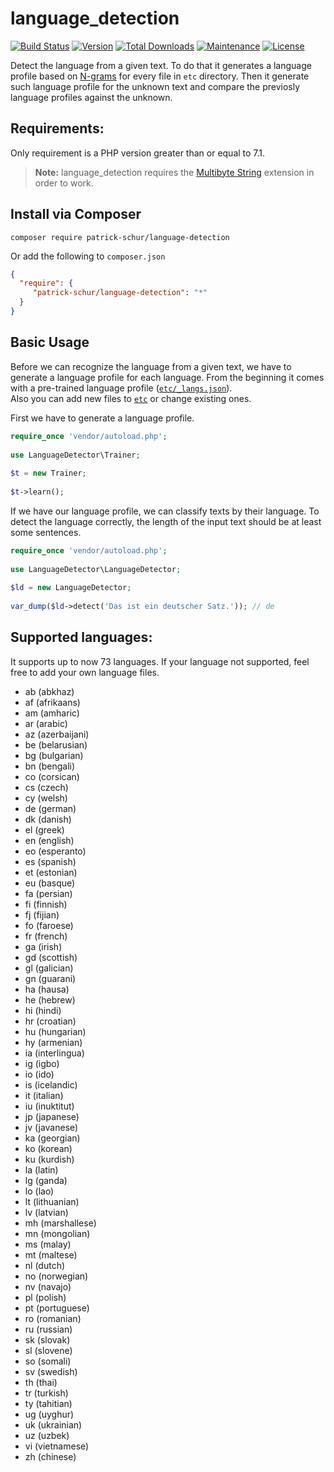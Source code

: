 language_detection
=
[![Build Status](https://travis-ci.org/patrick-schur/language_detection.svg?branch=master)](https://travis-ci.org/patrick-schur/language_detection)
[![Version](https://img.shields.io/packagist/v/patrick-schur/language-detection.svg?style=flat-square)](https://packagist.org/packages/patrick-schur/language-detection)
[![Total Downloads](https://img.shields.io/packagist/dt/patrick-schur/language-detection.svg?style=flat-square)](https://packagist.org/packages/patrick-schur/language-detection)
[![Maintenance](https://img.shields.io/maintenance/yes/2016.svg?style=flat-square)](https://github.com/patrick-schur/language_detection)
[![License](https://img.shields.io/packagist/l/patrick-schur/language-detection.svg?style=flat-square)](https://opensource.org/licenses/MIT)

Detect the language from a given text.
To do that it generates a language profile based on [N-grams](https://en.wikipedia.org/wiki/N-gram) for every file in `etc` directory.
Then it generate such language profile for the unknown text and compare the previosly language profiles against the unknown.

Requirements:
-
Only requirement is a PHP version greater than or equal to 7.1.
> **Note:** language_detection requires the [Multibyte String](http://php.net/manual/en/book.mbstring.php) extension in order to work. 

Install via Composer
-
```text
composer require patrick-schur/language-detection
```
Or add the following to `composer.json`
```json
{
  "require": {
     "patrick-schur/language-detection": "*"
  }
}
```

Basic Usage
-

Before we can recognize the language from a given text, we have to generate a language profile for each language.
From the beginning it comes with a pre-trained language profile ([`etc/_langs.json`](etc/_langs.json)).<br>
Also you can add new files to [`etc`](etc) or change existing ones.

First we have to generate a language profile.
 
```php
require_once 'vendor/autoload.php';
 
use LanguageDetector\Trainer;
 
$t = new Trainer;
 
$t->learn();
```

If we have our language profile, we can classify texts by their language.
To detect the language correctly, the length of the input text should be at least some sentences.
 
```php
require_once 'vendor/autoload.php';
 
use LanguageDetector\LanguageDetector;
 
$ld = new LanguageDetector;
 
var_dump($ld->detect('Das ist ein deutscher Satz.')); // de
```
 
Supported languages:
-

It supports up to now 73 languages.
If your language not supported, feel free to add your own language files.

- ab (abkhaz)
- af (afrikaans)
- am (amharic)
- ar (arabic)
- az (azerbaijani)
- be (belarusian)
- bg (bulgarian)
- bn (bengali)
- co (corsican)
- cs (czech)
- cy (welsh)
- de (german)
- dk (danish)
- el (greek)
- en (english)
- eo (esperanto)
- es (spanish)
- et (estonian)
- eu (basque)
- fa (persian)
- fi (finnish)
- fj (fijian)
- fo (faroese)
- fr (french)
- ga (irish)
- gd (scottish)
- gl (galician)
- gn (guarani)
- ha (hausa)
- he (hebrew)
- hi (hindi)
- hr (croatian)
- hu (hungarian)
- hy (armenian)
- ia (interlingua)
- ig (igbo)
- io (ido)
- is (icelandic)
- it (italian)
- iu (inuktitut)
- jp (japanese)
- jv (javanese)
- ka (georgian)
- ko (korean)
- ku (kurdish)
- la (latin)
- lg (ganda)
- lo (lao)
- lt (lithuanian)
- lv (latvian)
- mh (marshallese)
- mn (mongolian)
- ms (malay)
- mt (maltese)
- nl (dutch)
- no (norwegian)
- nv (navajo)
- pl (polish)
- pt (portuguese)
- ro (romanian)
- ru (russian)
- sk (slovak)
- sl (slovene)
- so (somali)
- sv (swedish)
- th (thai)
- tr (turkish)
- ty (tahitian)
- ug (uyghur)
- uk (ukrainian)
- uz (uzbek)
- vi (vietnamese)
- zh (chinese)
